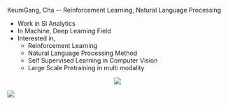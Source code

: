 KeumGang, Cha -- Reinforcement Learning, Natural Language Processing

* Work in SI Analytics
* In Machine, Deep Learning Field
* Interested in, 
  * Reinforcement Learning
  * Natural Language Processing Method
  * Self Supervised Learning in Computer Vision
  * Large Scale Pretraining in multi modality

<p align="center"> <img src=https://github-readme-stats.vercel.app/api?username=chagmgang&show_icons=true&include_all_commits=true/> </p>
<a href="https://opgc.me/#/users/chagmgang" target="_blank"><img src="https://api.opgc.me/githubs/users/chagmgang/tag/?theme=basic" /></a>
